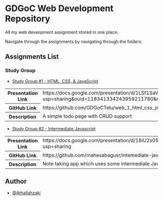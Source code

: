 
# GDGoC Web Development Repository

All my web deveopment assignment stored in one place.

Navigate through the assignments by navigating through the folders.
## Assignments List

### Study Group

- [Study Group #1 - HTML, CSS, & JavaScript](Study-Group-1)

<table style="width:100%">
  <tr>
    <th>Presentation Link</th>
    <td>https://docs.google.com/presentation/d/1LSf1SaVidYYwVZ0es2mepiCXc5PcI1lq/edit?usp=sharing&ouid=118341334243959211780&rtpof=true&sd=true</td>
  </tr>
  <tr>
    <th>GitHub Link</th>
    <td>https://github.com/GDGoCTelu/web_1_html_css_js</td>
  </tr>
  <tr>
    <th>Description</th>
    <td>A simple todo page with CRUD support</td>
  </tr>
</table>
    
- [Study Group #2 - Intermediate Javascript](https://github.com/Athallahzaki/GDGoC-Web_Development/tree/Study-Group-1)

<table style="width:100%">
  <tr>
    <th>Presentation Link</th>
    <td>https://docs.google.com/presentation/d/18iU2s05xIwzbg5yT6T9VYffzBy8g27FqW5y9cuMp7Dk/edit?usp=sharing</td>
  </tr>
  <tr>
    <th>GitHub Link</th>
    <td>https://github.com/mahesabagusr/intemediate-javascript</td>
  </tr>
  <tr>
    <th>Description</th>
    <td>Note taking app which uses some intermediate Javascript Methods</td>
  </tr>
</table>

## Author

- [@Athallahzaki](https://github.com/Athallahzaki)

